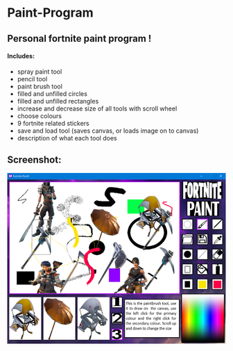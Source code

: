 # Paint-Program

## Personal fortnite paint program !

#### Includes:
* spray paint tool
* pencil tool
* paint brush tool
* filled and unfilled circles
* filled and unfilled rectangles
* increase and decrease size of all tools with scroll wheel
* choose colours
* 9 fortnite related stickers
* save and load tool (saves canvas, or loads image on to canvas)
* description of what each tool does

## Screenshot:
![](Backrounds/screenshot.png)
